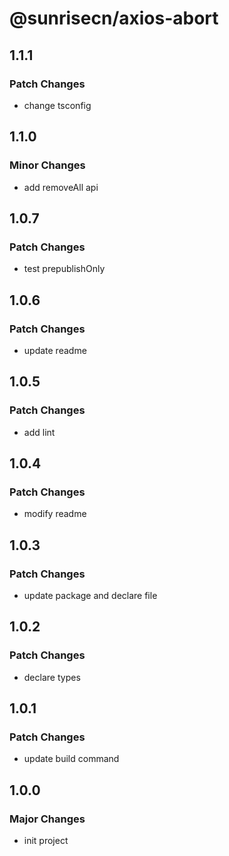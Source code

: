 # @sunrisecn/axios-abort

## 1.1.1

### Patch Changes

- change tsconfig

## 1.1.0

### Minor Changes

- add removeAll api

## 1.0.7

### Patch Changes

- test prepublishOnly

## 1.0.6

### Patch Changes

- update readme

## 1.0.5

### Patch Changes

- add lint

## 1.0.4

### Patch Changes

- modify readme

## 1.0.3

### Patch Changes

- update package and declare file

## 1.0.2

### Patch Changes

- declare types

## 1.0.1

### Patch Changes

- update build command

## 1.0.0

### Major Changes

- init project
